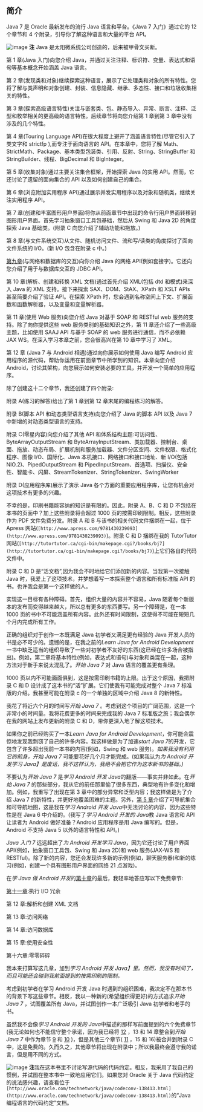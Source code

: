 ## 简介

Java 7 是 Oracle 最新发布的流行 Java 语言和平台。《Java 7 入门》通过它的 12 个章节和 4 个附录，引导你了解这种语言和大量的平台 API。

![image](images/square.jpg) **注** Java 是太阳微系统公司创造的，后来被甲骨文买断。

第 1 章(Java 入门)向您介绍 Java，并通过关注注释、标识符、变量、表达式和语句等基本概念开始涵盖 Java 语言。

第 2 章(发现类和对象)继续探索这种语言，展示了它处理类和对象的所有特性。您将了解与类声明和对象创建、封装、信息隐藏、继承、多态性、接口和垃圾收集相关的特性。

第 3 章(探索高级语言特性)关注与嵌套类、包、静态导入、异常、断言、注释、泛型和枚举相关的更高级的语言特性。后续章节将向您介绍第 1 章到第 3 章中没有涉及的几个特性。

第 4 章(Touring Language API)在很大程度上避开了涵盖语言特性(尽管它引入了类文字和 strictfp ),而专注于面向语言的 API。在本章中，您将了解 Math、StrictMath、Package、基本类型包装类、引用、反射、String、StringBuffer 和 StringBuilder、线程、BigDecimal 和 BigInteger。

第 5 章(收集对象)通过主要关注集合框架，开始探索 Java 的实用 API。然而，它还讨论了遗留的面向集合的 API 以及如何创建自己的集合。

第 6 章(浏览附加实用程序 API)通过展示并发实用程序以及对象和随机类，继续关注实用程序 API。

第 7 章(创建和丰富图形用户界面)将你从前面章节中出现的命令行用户界面转移到图形用户界面。首先学习抽象窗口工具包基础，然后从 Swing 和 Java 2D 的角度探索 Java 基础类。(附录 C 向您介绍了辅助功能和拖放。)

第 8 章(与文件系统交互)从文件、随机访问文件、流和写/读类的角度探讨了面向文件系统的 I/O。(新 I/O 包含在附录 c 中。)

[第九章](09.html)(与网络和数据库的交互)向你介绍 Java 的网络 API(例如套接字)。它还向您介绍了用于与数据库交互的 JDBC API。

第 10 章(解析、创建和转换 XML 文档)通过首先介绍 XML(包括 dtd 和模式)来深入 Java 的 XML 支持。接下来探索 SAX、DOM、StAX、XPath 和 XSLT APIs 甚至简要介绍了验证 API。在探索 XPath 时，您会遇到名称空间上下文、扩展函数和函数解析器，以及变量和变量解析器。

第 11 章(使用 Web 服务)向您介绍 Java 对基于 SOAP 和 RESTful web 服务的支持。除了向你提供这些 web 服务类别的基础知识之外，第 11 章还介绍了一些高级主题，比如使用 SAAJ API 与基于 SOAP 的 web 服务进行通信，而不必依赖 JAX WS。在深入学习本章之前，您会很高兴在第 10 章中学习了 XML。

第 12 章 (Java 7 与 Android 相遇)通过向你展示如何使用 Java 编写 Android 应用程序的源代码，帮助你运用在前面章节中所学到的知识。本章向您介绍 Android，讨论其架构，向您展示如何安装必要的工具，并开发一个简单的应用程序。

除了创建这十二个章节，我还创建了四个附录:

附录 A(练习的解答)给出了第 1 章到第 12 章末尾的编程练习的解答。

附录 B(脚本 API 和动态类型语言支持)向您介绍了 Java 的脚本 API 以及 Java 7 中新增的对动态类型语言的支持。

附录 C(零星内容)向您介绍了其他 API 和体系结构主题:可访问性、ByteArrayOutputStream 和 ByteArrayInputStream、类加载器、控制台、桌面、拖放、动态布局、扩展机制和服务加载器、文件分区空间、文件权限、格式化程序、图像 I/O、国际化、Java 本机接口、网络接口和接口地址、新 I/O(包括 NIO.2)、PipedOutputStream 和 PipedInputStream、首选项、扫描仪、安全性、智能卡、闪屏、StreamTokenizer、StringTokenizer、SwingWorker

附录 D(应用程序库)展示了演示 Java 各个方面的重要应用程序库，让您有机会对这项技术有更多的兴趣。

不幸的是，印刷书籍能容纳的知识是有限的。因此，附录 A、B、C 和 D 不包括在本书的页面中？加上这些附录将会超过 1000 页的按需印刷限制。相反，这些附录作为 PDF 文件免费分发。附录 A 和 B 与该书的相关代码文件捆绑在一起，位于 Apress 网站(`[http://www.apress.com/9781430239093](http://www.apress.com/9781430239093)`)。附录 C 和 D 捆绑在我的 TutorTutor 网站(`[http://tutortutor.ca/cgi-bin/makepage.cgi?/books/bj7](http://tutortutor.ca/cgi-bin/makepage.cgi?/books/bj7)`)上它们各自的代码文件中。

附录 C 和 D 是“活文档”,因为我会不时地给它们添加新的内容。当我第一次接触 Java 时，我爱上了这项技术，并梦想着写一本探索整个语言和所有标准版 API 的书。也许我会是第一个这样做的人。

实现这一目标有各种障碍。首先，组织大量的内容并不容易，Java 随着每个新版本的发布而变得越来越大，所以总有更多的东西要写。另一个障碍是，在一本 1000 页的书中不可能涵盖所有内容。此外还有时间限制，这使得不可能在短短几个月内完成所有工作。

正确的组织对于创作一本既满足 Java 初学者又满足更有经验的 Java 开发人员的书是必不可少的。遗憾的是，在我之前的*Learn Java for Android Development*一书中缺乏适当的组织导致了一些对初学者不友好的东西(这已经在许多场合被指出)。例如，第二章将基本特性(例如，表达式和语句)与对象和类混在一起，这种方法对于新手来说太混乱了。*开始 Java 7* 对 Java 语言的覆盖更有条理。

1000 页以内不可能面面俱到，这是按需印刷书籍的上限。出于这个原因，我把附录 C 和 D 设计成了这本书的“活”扩展。它们使我有可能完成对整个 Java 7 标准版的介绍。我甚至可能在附录 c 的一个单独的区域中介绍 Java 8 的新特性。

我花了将近六个月的时间写*开始 Java 7* 。考虑到这个项目的广阔范围，这是一个非常小的时间量。我将花费更多的时间来完成我的 Java 7 标准版之旅；我会偶尔在我的网站上发布更新的附录 C 和 D，带你更深入地了解这项技术。

如果你之前已经购买了一本*Learn Java for Android Development*，你可能会震惊地发现我剽窃了自己的许多内容。我这样做是为了加速*start Java 7*的开发，它包含了许多超出我前一本书的内容(例如，Swing 和 web 服务)。*如果我没有利用它的前身，开始 Java 7* 可能要花好几个月才能完成。(如果我认为*为 Android 开发学习 Java】是废话，我不这样认为，我绝不会把它作为这本新书的基础。)*

不要认为*开始 Java 7* 是*学习 Android 开发 Java*的翻版——事实并非如此。在*开始 Java 7* 的那些部分，我从它的前任那里偷了很多东西，典型地有许多变化和增加。例如，我重写了出现在第 3 章中的部分异常和泛型内容；我这样做是为了介绍 Java 7 的新特性，并更好地覆盖困难的主题。另外，[第 5 章](05.html)介绍了可导航集合和可导航地图，这是我在*学习 Android 开发 Java*中无法讨论的内容，因为这些特性是在 Java 6 中介绍的。(我写了*学习 Android 开发的 Java*教 Java 语言和 API 让读者为 Android 做好准备？Android 应用程序是用 Java 编写的。但是，Android 不支持 Java 5 以外的语言特性和 API。)

*Java 入门 7* 远远超出了*为 Android 开发学习 Java*，因为它还讨论了用户界面 API(例如，抽象窗口工具包、Swing 和 Java 2D)和 web 服务(JAX-WS 和 RESTful)。除了新的内容，您还会发现许多新的示例(例如，聊天服务器)和新的练习(例如，创建一个具有图形用户界面的网络 21 点游戏)。

在*学 Java 做 Android 开发*的[第十章](10.html)的最后，我轻率地答应写以下免费章节:

[第十一章](11.html):执行 I/O 冗余

第 12 章:解析和创建 XML 文档

第 13 章:访问网络

第 14 章:访问数据库

第 15 章:使用安全性

第十六章:零零碎碎

我本来打算写这几章，加到*学习 Android 开发 Java】里。然而，我没有时间了，而且可能还会碰到我前面提到的按需印刷的限制。*

考虑到初学者在学习 Android 开发 Java 时遇到的组织困难，我决定不在那本书的背景下写这些章节。相反，我以一种新的(希望组织得更好)的方式追求*开始 Java 7* ，试图覆盖所有 Java，并试图创作一本广泛吸引 Java 初学者和老手的书。

虽然我不会像*学习 Android 开发的 Java*中描述的那样写前面提到的六个免费章节(我无论如何也不能信守整个承诺，因为我已经将 [12](12.html) ，13 和 14 章整合到*开始 Java 7* 中作为章节 [9](09.html) 和 [10](10.html) )，但是其他三个章节( [11](11.html) ，15 和 16)被合并到附录 C 中，这是免费的。久而久之，其他章节将出现在附录中；所以我最终会遵守我的诺言，但是用不同的方式。

![image](images/square.jpg) **注**我在这本书里不讨论写源代码的代码约定。相反，我采用了我自己的惯例，并试图在整本书中一致地应用它们。如果您对 Oracle 关于 Java 代码约定的说法感兴趣，请查看位于`[http://www.oracle.com/technetwork/java/codeconv-138413.html](http://www.oracle.com/technetwork/java/codeconv-138413.html)`的“Java 编程语言的代码约定”文档。